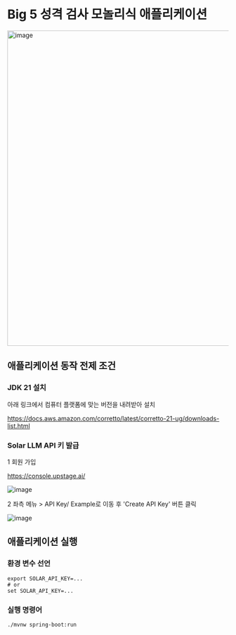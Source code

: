 # Big 5 성격 검사 모놀리식 애플리케이션

<img width="719" alt="image" src="https://github.com/user-attachments/assets/20366714-fceb-4a18-bf2a-1ff7bc55f345">


## 애플리케이션 동작 전제 조건
### JDK 21 설치
아래 링크에서 컴퓨터 플랫폼에 맞는 버전을 내려받아 설치

https://docs.aws.amazon.com/corretto/latest/corretto-21-ug/downloads-list.html

### Solar LLM API 키 발급

1 회원 가입

https://console.upstage.ai/

![image](https://github.com/user-attachments/assets/6da046a1-6823-40ad-8b8a-b0522dc1b5ae)


2 좌측 메뉴 > API Key/ Example로 이동 후 'Create API Key' 버튼 클릭

![image](https://github.com/user-attachments/assets/ca392b45-5b8a-4221-91ec-4abfc9b9deac)


## 애플리케이션 실행
### 환경 변수 선언
```shell
export SOLAR_API_KEY=...
# or 
set SOLAR_API_KEY=...
```
### 실행 명령어
```shell
./mvnw spring-boot:run 
```

